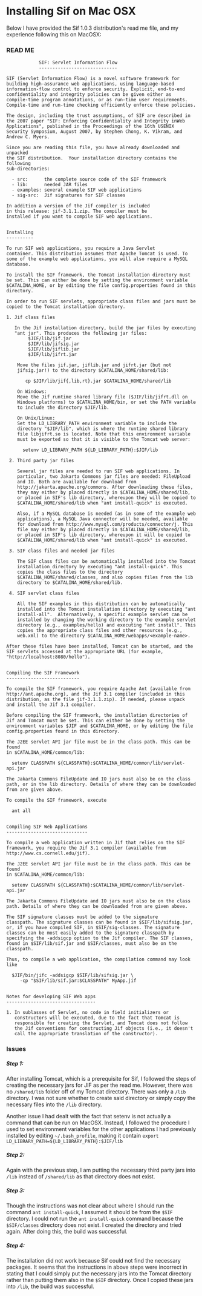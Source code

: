 # Installing Sif on Mac OSX

Below I have provided the Sif 1.0.3 distribution's read me file, and my experience following this on MacOSX:

### READ ME

```
            SIF: Servlet Information Flow
            -----------------------------

SIF (Servlet Information Flow) is a novel software framework for
building high-assurance web applications, using language-based
information-flow control to enforce security. Explicit, end-to-end
confidentiality and integrity policies can be given either as
compile-time program annotations, or as run-time user requirements.
Compile-time and run-time checking efficiently enforce these policies.

The design, including the trust assumptions, of SIF are described in
the 2007 paper "SIF: Enforcing Confidentiality and Integrity inWeb
Applications", published in the Proceedings of the 16th USENIX
Security Symposium, August 2007, by Stephen Chong, K. Vikram, and
Andrew C. Myers.

Since you are reading this file, you have already downloaded and unpacked
the SIF distribution.  Your installation directory contains the following
sub-directories:

  - src:      the complete source code of the SIF framework
  - lib:      needed JAR files
  - examples: several example SIF web applications
  - sig-src:  Jif signatures for SIF classes
  
In addition a version of the Jif compiler is included 
in this release: jif-3.1.1.zip. The compiler must be
installed if you want to compile SIF web applications.


Installing
----------

To run SIF web applications, you require a Java Servlet
container. This distribution assumes that Apache Tomcat is used. To
some of the example web applications, you will also require a MySQL
database.

To install the SIF framework, the Tomcat installation directory must
be set. This can either be done by setting the environment variable
$CATALINA_HOME, or by editing the file config.properties found in this
directory.

In order to run SIF servlets, appropriate class files and jars must be
copied to the Tomcat installation directory.

1. Jif class files

   In the Jif installation directory, build the jar files by executing
   "ant jar". This produces the following jar files:
        $JIF/lib/jif.jar
        $JIF/lib/jifsig.jar
        $JIF/lib/jiflib.jar
        $JIF/lib/jifrt.jar

    Move the files jif.jar, jiflib.jar and jifrt.jar (but not
    jifsig.jar!) to the directory $CATALINA_HOME/shared/lib:

       cp $JIF/lib/jif{,lib,rt}.jar $CATALINA_HOME/shared/lib
    
    On Windows:    
    Move the Jif runtime shared library file ($JIF/lib/jifrt.dll on
    Windows platforms) to $CATALINA_HOME/bin, or set the PATH variable
    to include the directory $JIF/lib.

    On Unix/Linux:
    Set the LD_LIBRARY_PATH environment variable to include the
    directory "$JIF/lib", which is where the runtime shared library
    file libjifrt.so is located. Note that this environment variable
    must be exported so that it is visible to the Tomcat web server:

      setenv LD_LIBRARY_PATH ${LD_LIBRARY_PATH}:$JIF/lib
    
 2. Third party jar files

    Several jar files are needed to run SIF web applications. In
    particular, two Jakarta Commons jar files are needed: FileUpload
    and IO. Both are available for download from
    http://jakarta.apache.org/commons. After downloading these files,
    they may either by placed directly in $CATALINA_HOME/shared/lib,
    or placed in SIF's lib directory, whereupon they will be copied to
    $CATALINA_HOME/shared/lib when "ant install-quick" is executed.

    Also, if a MySQL database is needed (as in some of the example web
    applications), a MySQL Java connector will be needed, available
    for download from http://www.mysql.com/products/connector/j. This
    file may either by placed directly in $CATALINA_HOME/shared/lib,
    or placed in SIF's lib directory, whereupon it will be copied to
    $CATALINA_HOME/shared/lib when "ant install-quick" is executed.

 3. SIF class files and needed jar files

    The SIF class files can be automatically installed into the Tomcat
    installation directory by executing "ant install-quick". This
    copies the class files to the directory
    $CATALINA_HOME/shared/classes, and also copies files from the lib
    directory to $CATALINA_HOME/shared/lib.
    
 4. SIF servlet class files

    All the SIF examples in this distribution can be automatically
    installed into the Tomcat installation directory by executing "ant
    install-all".  Alternatively, a specific example servlet can be
    installed by changing the working directory to the example servlet
    directory (e.g., examples/hello) and executing "ant install". This
    copies the appropriate class files and other resources (e.g.,
    web.xml) to the directory $CATALINA_HOME/webapps/<example-name>.
    
After these files have been installed, Tomcat can be started, and the
SIF servlets accessed at the appropriate URL (for example,
"http://localhost:8080/hello").


Compiling the SIF Framework
---------------------------

To compile the SIF framework, you require Apache Ant (available from
http://ant.apache.org), and the Jif 3.1 compiler (included in this
distribution, as the file jif-3.1.1.zip). If needed, please unpack
and install the Jif 3.1 compiler.

Before compiling the SIF framework, the installation directories of
Jif and Tomcat must be set. This can either be done by setting the
environment variables $JIF and $CATALINA_HOME, or by editing the file
config.properties found in this directory.

The J2EE servlet API jar file must be in the class path. This can be found
in $CATALINA_HOME/common/lib:

  setenv CLASSPATH ${CLASSPATH}:$CATALINA_HOME/common/lib/servlet-api.jar

The Jakarta Commons FileUpdate and IO jars must also be on the class
path, or in the lib directory. Details of where they can be downloaded
from are given above.

To compile the SIF framework, execute

  ant all


Compiling SIF Web Applications
------------------------------

To compile a web application written in Jif that relies on the SIF
framework, you require the Jif 3.1 compiler (available from
http://www.cs.cornell.edu/jif).

The J2EE servlet API jar file must be in the class path. This can be found
in $CATALINA_HOME/common/lib:

  setenv CLASSPATH ${CLASSPATH}:$CATALINA_HOME/common/lib/servlet-api.jar

The Jakarta Commons FileUpdate and IO jars must also be on the class
path. Details of where they can be downloaded from are given above.

The SIF signature classes must be added to the signature
classpath. The signature classes can be found in $SIF/lib/sifsig.jar,
or, if you have compiled SIF, in $SIF/sig-classes. The signature
classes can be most easily added to the signature classpath by
specifying the -addsigcp option to the Jif compiler. The SIF classes,
found in $SIF/lib/sif.jar and $SIF/classes, must also be on the
classpath.

Thus, to compile a web application, the compilation command may look like

  $JIF/bin/jifc -addsigcp $SIF/lib/sifsig.jar \
     -cp "$SIF/lib/sif.jar:$CLASSPATH" MyApp.jif


Notes for developing SIF Web apps
---------------------------------

1. In sublasses of Servlet, no code in field initializers or
   constructors will be executed, due to the fact that Tomcat is
   responsible for creating the Servlet, and Tomcat does not follow
   the Jif conventions for constructing Jif objects (i.e., it doesn't
   call the appropriate translation of the constructor).
```

### Issues

##### Step 1:
After installing Tomcat, which is a prerequisite for Sif,  I followed the steps of creating the necessary jars for JIF as per the read me. However, there was no `/shared/lib` folder off of my Tomcat directory. There was only a `/lib` directory. I was not sure whether to create said directory or simply copy the necessary files into the `/lib` directory. 
  
Another issue I had dealt with the fact that setenv is not actually a command that can be run on MacOSX. Instead, I followed the procedure I used to set environment variables for the other applications I had previously installed by editing `~/.bash_profile`, making it contain `export LD_LIBRARY_PATH=${LD_LIBRARY_PATH}:$JIF/lib`

##### Step 2:
Again with the previous step, I am putting the necessary third party jars into `/lib` instead of `/shared/lib` as that directory does not exist.

##### Step 3:
Though the instructions was not clear about where I should run the command `ant install-quick`, I assumed it should be from the `$SIF` directory. I could not run the `ant install-quick` command because the `$SIF/classes` directory does not exist. I created the directory and tried again. After doing this, the build was successful.

##### Step 4:
The installation did not work because Sif could not find the necessary packages. It seems that the instructions in above steps were incorrect in stating that I could simply put the necessary jars into the Tomcat directory rather than putting them also in the `$SIF` directory. Once I copied these jars into `/lib`, the build was successful.
